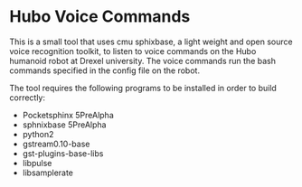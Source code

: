 # Hubo Voice Commands
This is a small tool that uses cmu sphixbase, a light weight and open source voice recognition toolkit, to listen to voice commands on the Hubo humanoid robot at Drexel university. The voice commands run the bash commands specified in the config file on the robot.

The tool requires the following programs to be installed in order to build correctly:

- Pocketsphinx 5PreAlpha
- sphnixbase 5PreAlpha
- python2
- gstream0.10-base
- gst-plugins-base-libs
- libpulse
- libsamplerate

